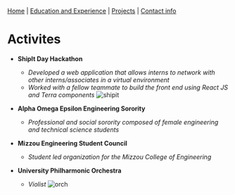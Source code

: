 [Home](https://github.com/caelenwalker/1000FinalProject) | [Education and Experience](https://github.com/caelenwalker/1000FinalProject/blob/master/experience.md)
| [Projects](https://github.com/caelenwalker/1000FinalProject/blob/master/project.md) | [Contact info](https://github.com/caelenwalker/1000FinalProject/blob/master/info.md)

# Activites

- **ShipIt Day Hackathon**
   - _Developed a web application that allows interns to network with other interns/associates in a virtual environment_
   - _Worked with a fellow teammate to build the front end using React JS and Terra components_
  ![shipit](https://pbs.twimg.com/media/DaVXr_cW0AAY4Vq?format=png&name=360x360)
   
- **Alpha Omega Epsilon Engineering Sorority**
   - _Professional and social sorority composed of female engineering and technical science students_
- **Mizzou Engineering Student Council**
   - _Student led organization for the Mizzou College of Engineering_
- **University Philharmonic Orchestra**
   - _Violist_
   ![orch](https://images.unsplash.com/photo-1465847899084-d164df4dedc6?ixlib=rb-1.2.1&ixid=eyJhcHBfaWQiOjEyMDd9&auto=format&fit=crop&w=2100&q=80)
